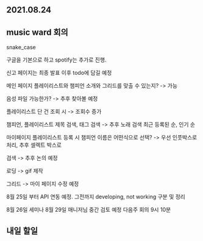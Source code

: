 ## 2021.08.24 

## music ward 회의

snake_case

구글을 기본으로 하고 spotify는 추가로 진행.

신고 페이지는 최종 발표 이후 todo에 담길 예정

메인 페이지 플레이리스트와 챔피언 소개와 그리드를 맞출 수 있는지? -> 가능

음성 파일 가능한가? -> 추후 찾아볼 예정

플레이리스트 단 건 조회 시 -> 조회수 증가

챔피언, 플레이리스트 제목 검색, 태그 검색 -> 추후 노래 검색
최근 등록된 순, 인기 순

마이페이지 플레이리스트 등록 시 챔피언 이름은 어떤식으로 선택? -> 우선 인풋박스로 처리, 추후 셀렉트 박스로 

검색 -> 추후 논의 예정

로딩 -> gif 제작

그리드 -> 마이 페이지 수정 예정

8월 25일 부터 API 연동 예정. 그전까지 developing, not working 구분 및 정리

8월 26일 세미나
8월 29일 매니저님 중간 검토 예정
다음주 회의 9시 10분

## 내일 할일